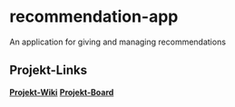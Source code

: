 # recommendation-app
An application for giving and managing recommendations

## Projekt-Links
**[Projekt-Wiki](https://github.com/SpaghettiCodeGang/recommendation-app/wiki)**
**[Projekt-Board](https://github.com/orgs/SpaghettiCodeGang/projects/1)**
